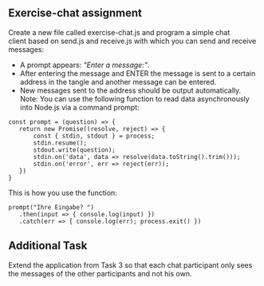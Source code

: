 ## Exercise-chat assignment

Create a new file called exercise-chat.js and program a simple chat client based on send.js and receive.js with which you can send and receive messages: 
- A prompt appears: _"Enter a message:"_.
- After entering the message and ENTER the message is sent to a certain address in the tangle and another message can be entered.
- New messages sent to the address should be output automatically.
Note: You can use the following function to read data asynchronously into Node.js via a command prompt:

```
const prompt = (question) => {
   return new Promise((resolve, reject) => {
       const { stdin, stdout } = process;
       stdin.resume();
       stdout.write(question);
       stdin.on('data', data => resolve(data.toString().trim()));
       stdin.on('error', err => reject(err));
   })
}
```

This is how you use the function:
 
```
prompt("Ihre Eingabe? ")
   .then(input => { console.log(input) })
   .catch(err => { console.log(err); process.exit() })
```

## Additional Task
Extend the application from Task 3 so that each chat participant only sees the messages of the other participants and not his own.
